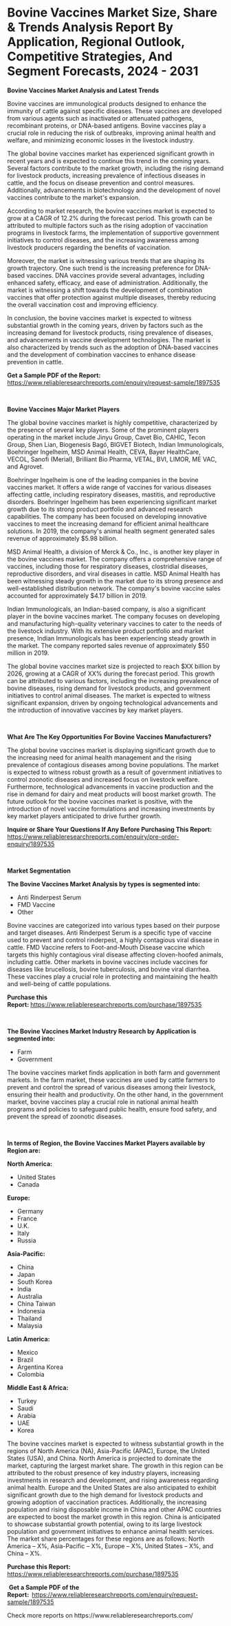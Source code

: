 <p><h1>Bovine Vaccines Market Size, Share & Trends Analysis Report By Application, Regional Outlook, Competitive Strategies, And Segment Forecasts, 2024 - 2031</h1></p><p><strong>Bovine Vaccines Market Analysis and Latest Trends</strong></p>
<p><p>Bovine vaccines are immunological products designed to enhance the immunity of cattle against specific diseases. These vaccines are developed from various agents such as inactivated or attenuated pathogens, recombinant proteins, or DNA-based antigens. Bovine vaccines play a crucial role in reducing the risk of outbreaks, improving animal health and welfare, and minimizing economic losses in the livestock industry.</p><p>The global bovine vaccines market has experienced significant growth in recent years and is expected to continue this trend in the coming years. Several factors contribute to the market growth, including the rising demand for livestock products, increasing prevalence of infectious diseases in cattle, and the focus on disease prevention and control measures. Additionally, advancements in biotechnology and the development of novel vaccines contribute to the market's expansion.</p><p>According to market research, the bovine vaccines market is expected to grow at a CAGR of 12.2% during the forecast period. This growth can be attributed to multiple factors such as the rising adoption of vaccination programs in livestock farms, the implementation of supportive government initiatives to control diseases, and the increasing awareness among livestock producers regarding the benefits of vaccination.</p><p>Moreover, the market is witnessing various trends that are shaping its growth trajectory. One such trend is the increasing preference for DNA-based vaccines. DNA vaccines provide several advantages, including enhanced safety, efficacy, and ease of administration. Additionally, the market is witnessing a shift towards the development of combination vaccines that offer protection against multiple diseases, thereby reducing the overall vaccination cost and improving efficiency.</p><p>In conclusion, the bovine vaccines market is expected to witness substantial growth in the coming years, driven by factors such as the increasing demand for livestock products, rising prevalence of diseases, and advancements in vaccine development technologies. The market is also characterized by trends such as the adoption of DNA-based vaccines and the development of combination vaccines to enhance disease prevention in cattle.</p></p>
<p><strong>Get a Sample PDF of the Report:&nbsp;</strong> <a href="https://www.reliableresearchreports.com/enquiry/request-sample/1897535">https://www.reliableresearchreports.com/enquiry/request-sample/1897535</a></p>
<p>&nbsp;</p>
<p><strong>Bovine Vaccines Major Market Players</strong></p>
<p><p>The global bovine vaccines market is highly competitive, characterized by the presence of several key players. Some of the prominent players operating in the market include Jinyu Group, Cavet Bio, CAHIC, Tecon Group, Shen Lian, Biogenesis Bagó, BIGVET Biotech, Indian Immunologicals, Boehringer Ingelheim, MSD Animal Health, CEVA, Bayer HealthCare, VECOL, Sanofi (Merial), Brilliant Bio Pharma, VETAL, BVI, LIMOR, ME VAC, and Agrovet.</p><p>Boehringer Ingelheim is one of the leading companies in the bovine vaccines market. It offers a wide range of vaccines for various diseases affecting cattle, including respiratory diseases, mastitis, and reproductive disorders. Boehringer Ingelheim has been experiencing significant market growth due to its strong product portfolio and advanced research capabilities. The company has been focused on developing innovative vaccines to meet the increasing demand for efficient animal healthcare solutions. In 2019, the company's animal health segment generated sales revenue of approximately $5.98 billion.</p><p>MSD Animal Health, a division of Merck & Co., Inc., is another key player in the bovine vaccines market. The company offers a comprehensive range of vaccines, including those for respiratory diseases, clostridial diseases, reproductive disorders, and viral diseases in cattle. MSD Animal Health has been witnessing steady growth in the market due to its strong presence and well-established distribution network. The company's bovine vaccine sales accounted for approximately $4.17 billion in 2019.</p><p>Indian Immunologicals, an Indian-based company, is also a significant player in the bovine vaccines market. The company focuses on developing and manufacturing high-quality veterinary vaccines to cater to the needs of the livestock industry. With its extensive product portfolio and market presence, Indian Immunologicals has been experiencing steady growth in the market. The company reported sales revenue of approximately $50 million in 2019.</p><p>The global bovine vaccines market size is projected to reach $XX billion by 2026, growing at a CAGR of XX% during the forecast period. This growth can be attributed to various factors, including the increasing prevalence of bovine diseases, rising demand for livestock products, and government initiatives to control animal diseases. The market is expected to witness significant expansion, driven by ongoing technological advancements and the introduction of innovative vaccines by key market players.</p></p>
<p>&nbsp;</p>
<p><strong>What Are The Key Opportunities For Bovine Vaccines Manufacturers?</strong></p>
<p><p>The global bovine vaccines market is displaying significant growth due to the increasing need for animal health management and the rising prevalence of contagious diseases among bovine populations. The market is expected to witness robust growth as a result of government initiatives to control zoonotic diseases and increased focus on livestock welfare. Furthermore, technological advancements in vaccine production and the rise in demand for dairy and meat products will boost market growth. The future outlook for the bovine vaccines market is positive, with the introduction of novel vaccine formulations and increasing investments by key market players anticipated to drive further growth.</p></p>
<p><strong>Inquire or Share Your Questions If Any Before Purchasing This Report:</strong> <a href="https://www.reliableresearchreports.com/enquiry/pre-order-enquiry/1897535">https://www.reliableresearchreports.com/enquiry/pre-order-enquiry/1897535</a></p>
<p>&nbsp;</p>
<p><strong>Market Segmentation</strong></p>
<p><strong>The Bovine Vaccines Market Analysis by types is segmented into:</strong></p>
<p><ul><li>Anti Rinderpest Serum</li><li>FMD Vaccine</li><li>Other</li></ul></p>
<p><p>Bovine vaccines are categorized into various types based on their purpose and target diseases. Anti Rinderpest Serum is a specific type of vaccine used to prevent and control rinderpest, a highly contagious viral disease in cattle. FMD Vaccine refers to Foot-and-Mouth Disease vaccine which targets this highly contagious viral disease affecting cloven-hoofed animals, including cattle. Other markets in bovine vaccines include vaccines for diseases like brucellosis, bovine tuberculosis, and bovine viral diarrhea. These vaccines play a crucial role in protecting and maintaining the health and well-being of cattle populations.</p></p>
<p><strong>Purchase this Report:&nbsp;</strong><a href="https://www.reliableresearchreports.com/purchase/1897535">https://www.reliableresearchreports.com/purchase/1897535</a></p>
<p>&nbsp;</p>
<p><strong>The Bovine Vaccines Market Industry Research by Application is segmented into:</strong></p>
<p><ul><li>Farm</li><li>Government</li></ul></p>
<p><p>The bovine vaccines market finds application in both farm and government markets. In the farm market, these vaccines are used by cattle farmers to prevent and control the spread of various diseases among their livestock, ensuring their health and productivity. On the other hand, in the government market, bovine vaccines play a crucial role in national animal health programs and policies to safeguard public health, ensure food safety, and prevent the spread of zoonotic diseases.</p></p>
<p>&nbsp;</p>
<p><strong>In terms of Region, the Bovine Vaccines Market Players available by Region are:</strong></p>
<p>
    <p> <strong> North America: </strong>
        <ul>
            <li>United States</li>
            <li>Canada</li>
        </ul>
        </p> 
    <p> <strong> Europe: </strong>
        <ul>
            <li>Germany</li>
            <li>France</li>
            <li>U.K.</li>
            <li>Italy</li>
            <li>Russia</li>
        </ul>
        </p> 
    <p> <strong> Asia-Pacific: </strong>
        <ul>
            <li>China</li>
            <li>Japan</li>
            <li>South Korea</li>
            <li>India</li>
            <li>Australia</li>
            <li>China Taiwan</li>
            <li>Indonesia</li>
            <li>Thailand</li>
            <li>Malaysia</li>
        </ul>
        </p> 
    <p> <strong> Latin America: </strong>
        <ul>
            <li>Mexico</li>
            <li>Brazil</li>
            <li>Argentina Korea</li>
            <li>Colombia</li>
        </ul>
        </p> 
    <p> <strong> Middle East & Africa: </strong>
        <ul>
            <li>Turkey</li>
            <li>Saudi</li>
            <li>Arabia</li>
            <li>UAE</li>
            <li>Korea</li>
        </ul>
    </p>
    </p>
<p><p>The bovine vaccines market is expected to witness substantial growth in the regions of North America (NA), Asia-Pacific (APAC), Europe, the United States (USA), and China. North America is projected to dominate the market, capturing the largest market share. The growth in this region can be attributed to the robust presence of key industry players, increasing investments in research and development, and rising awareness regarding animal health. Europe and the United States are also anticipated to exhibit significant growth due to the high demand for livestock products and growing adoption of vaccination practices. Additionally, the increasing population and rising disposable income in China and other APAC countries are expected to boost the market growth in this region. China is anticipated to showcase substantial growth potential, owing to its large livestock population and government initiatives to enhance animal health services. The market share percentages for these regions are as follows: North America – X%, Asia-Pacific – X%, Europe – X%, United States – X%, and China – X%.</p></p>
<p><strong>Purchase this Report: </strong><a href="https://www.reliableresearchreports.com/purchase/1897535">https://www.reliableresearchreports.com/purchase/1897535</a></p>
<p>&nbsp;<strong>Get a Sample PDF of the Report:&nbsp;&nbsp;</strong><a href="https://www.reliableresearchreports.com/enquiry/request-sample/1897535">https://www.reliableresearchreports.com/enquiry/request-sample/1897535</a></p>
<p><strong></strong></p>
<p>Check more reports on https://www.reliableresearchreports.com/</p>